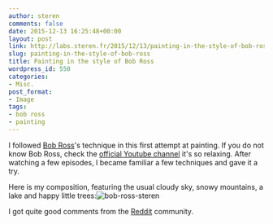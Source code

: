 ```yaml
---
author: steren
comments: false
date: 2015-12-13 16:25:48+00:00
layout: post
link: http://labs.steren.fr/2015/12/13/painting-in-the-style-of-bob-ross/
slug: painting-in-the-style-of-bob-ross
title: Painting in the style of Bob Ross
wordpress_id: 550
categories:
- Misc.
post_format:
- Image
tags:
- bob ross
- painting
---
```


I followed [Bob Ross](https://en.wikipedia.org/wiki/Bob_Ross)'s technique in this first attempt at painting. If you do not know Bob Ross, check the [official Youtube channel](https://www.youtube.com/user/BobRossInc) it's so relaxing. After watching a few episodes, I became familiar a few techniques and gave it a try.

Here is my composition, featuring the usual cloudy sky, snowy mountains, a lake and happy little trees:![bob-ross-steren](https://sterenlabs.files.wordpress.com/2016/01/bob-ross-steren.jpg)

I got quite good comments from the [Reddit](https://www.reddit.com/r/HappyTrees/comments/3wnuw2/my_first_attempt_sky_mountain_lake_and_evergreen/) community.

